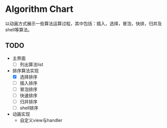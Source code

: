 # Algorithm Chart

以动画方式展示一些算法运算过程，其中包括：插入，选择，冒泡，快排，归并及shell等算法。

## TODO
- 主界面
    - [ ] 列出算法list
- 排序算法实现
    - [x] 选择排序
    - [ ] 插入排序
    - [ ] 冒泡排序
    - [ ] 快速排序
    - [ ] 归并排序
    - [ ] shell排序
- 动画实现
    - 自定义view与handler
